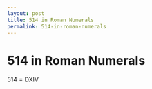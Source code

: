 ```yaml
---
layout: post
title: 514 in Roman Numerals
permalink: 514-in-roman-numerals
---
```


# 514 in Roman Numerals

514 = DXIV
